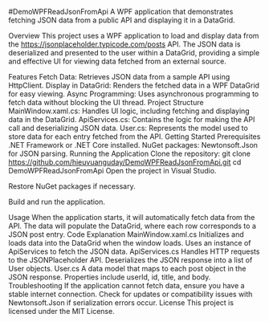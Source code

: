 #DemoWPFReadJsonFromApi
A WPF application that demonstrates fetching JSON data from a public API and displaying it in a DataGrid.

Overview
This project uses a WPF application to load and display data from the https://jsonplaceholder.typicode.com/posts API. The JSON data is deserialized and presented to the user within a DataGrid, providing a simple and effective UI for viewing data fetched from an external source.

Features
Fetch Data: Retrieves JSON data from a sample API using HttpClient.
Display in DataGrid: Renders the fetched data in a WPF DataGrid for easy viewing.
Async Programming: Uses asynchronous programming to fetch data without blocking the UI thread.
Project Structure
MainWindow.xaml.cs: Handles UI logic, including fetching and displaying data in the DataGrid.
ApiServices.cs: Contains the logic for making the API call and deserializing JSON data.
User.cs: Represents the model used to store data for each entry fetched from the API.
Getting Started
Prerequisites
.NET Framework or .NET Core installed.
NuGet packages:
Newtonsoft.Json for JSON parsing.
Running the Application
Clone the repository:
git clone https://github.com/hieuvuanguday/DemoWPFReadJsonFromApi.git
cd DemoWPFReadJsonFromApi
Open the project in Visual Studio.

Restore NuGet packages if necessary.

Build and run the application.

Usage
When the application starts, it will automatically fetch data from the API.
The data will populate the DataGrid, where each row corresponds to a JSON post entry.
Code Explanation
MainWindow.xaml.cs
Initializes and loads data into the DataGrid when the window loads.
Uses an instance of ApiServices to fetch the JSON data.
ApiServices.cs
Handles HTTP requests to the JSONPlaceholder API.
Deserializes the JSON response into a list of User objects.
User.cs
A data model that maps to each post object in the JSON response.
Properties include userId, id, title, and body.
Troubleshooting
If the application cannot fetch data, ensure you have a stable internet connection.
Check for updates or compatibility issues with Newtonsoft.Json if serialization errors occur.
License
This project is licensed under the MIT License.

